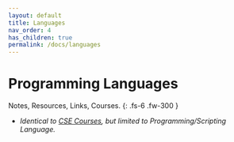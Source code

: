 ```yaml
---
layout: default
title: Languages
nav_order: 4
has_children: true
permalink: /docs/languages
---
```


# Programming Languages

Notes, Resources, Links, Courses.
{: .fs-6 .fw-300 }

- *Identical to [CSE Courses](../docs/courses), but limited to Programming/Scripting Language.*